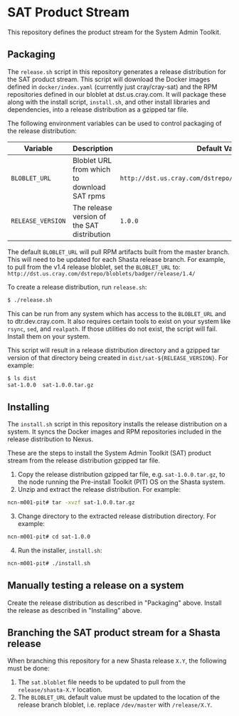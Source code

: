 # SAT Product Stream
This repository defines the product stream for the System Admin Toolkit.

## Packaging
The `release.sh` script in this repository generates a release distribution
for the SAT product stream. This script will download the Docker images defined
in `docker/index.yaml` (currently just cray/cray-sat) and the RPM repositories
defined in our bloblet at dst.us.cray.com. It will package these along with the
install script, `install.sh`, and other install libraries and dependencies, into
a release distribution as a gzipped tar file.

The following environment variables can be used to control packaging of the
release distribution:

| Variable          | Description                                 | Default Value                                             |
| ----------------- | ------------------------------------------- | --------------------------------------------------------- |
| `BLOBLET_URL`     | Bloblet URL from which to download SAT rpms | `http://dst.us.cray.com/dstrepo/bloblets/sat/dev/master/` |
| `RELEASE_VERSION` | The release version of the SAT distribution | `1.0.0`                                                   |

The default `BLOBLET_URL` will pull RPM artifacts built from the master branch.
This will need to be updated for each Shasta release branch. For example, to
pull from the v1.4 release bloblet, set the `BLOBLET_URL` to:
`http://dst.us.cray.com/dstrepo/bloblets/badger/release/1.4/`

To create a release distribution, run `release.sh`:

```sh
$ ./release.sh
```

This can be run from any system which has access to the `BLOBLET_URL` and to
dtr.dev.cray.com. It also requires certain tools to exist on your system like
`rsync`, `sed`, and `realpath`. If those utilities do not exist, the script
will fail. Install them on your system.

This script will result in a release distribution directory and a gzipped tar
version of that directory being created in `dist/sat-${RELEASE_VERSION}`. For
example:

```sh
$ ls dist
sat-1.0.0  sat-1.0.0.tar.gz
```

## Installing

The `install.sh` script in this repository installs the release distribution on
a system. It syncs the Docker images and RPM repositories included in the
release distribution to Nexus.

These are the steps to install the System Admin Toolkit (SAT) product stream
from the release distribution gzipped tar file.

1. Copy the release distribution gzipped tar file, e.g. `sat-1.0.0.tar.gz`, to
   the node running the Pre-install Toolkit (PIT) OS on the Shasta system.
2. Unzip and extract the release distribution. For example:
```sh
ncn-m001-pit# tar -xvzf sat-1.0.0.tar.gz
```
3. Change directory to the extracted release distribution directory. For
   example:
```sh
ncn-m001-pit# cd sat-1.0.0
```
4. Run the installer, `install.sh`:
```sh
ncn-m001-pit# ./install.sh
```

## Manually testing a release on a system
Create the release distribution as described in "Packaging" above. Install the
release as described in "Installing" above.

## Branching the SAT product stream for a Shasta release

When branching this repository for a new Shasta release `X.Y`, the following
must be done:

1. The `sat.bloblet` file needs to be updated to pull from the
   `release/shasta-X.Y` location.
2. The `BLOBLET_URL` default value must be updated to the location of the
   release branch bloblet, i.e. replace `/dev/master` with `/release/X.Y`.
